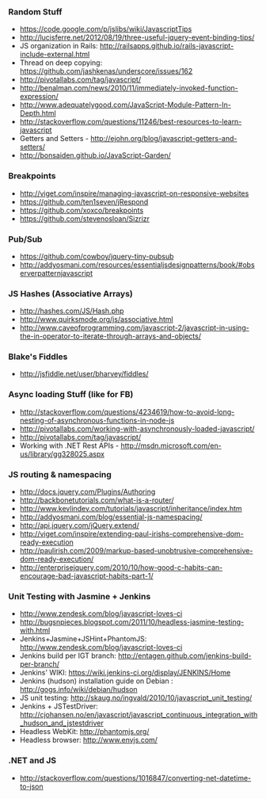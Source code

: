 ### Random Stuff

* https://code.google.com/p/jslibs/wiki/JavascriptTips
* http://lucisferre.net/2012/08/19/three-useful-jquery-event-binding-tips/
* JS organization in Rails: http://railsapps.github.io/rails-javascript-include-external.html
* Thread on deep copying: https://github.com/jashkenas/underscore/issues/162
* http://pivotallabs.com/tag/javascript/
* http://benalman.com/news/2010/11/immediately-invoked-function-expression/
* http://www.adequatelygood.com/JavaScript-Module-Pattern-In-Depth.html
* http://stackoverflow.com/questions/11246/best-resources-to-learn-javascript
* Getters and Setters - http://ejohn.org/blog/javascript-getters-and-setters/
* http://bonsaiden.github.io/JavaScript-Garden/

### Breakpoints

* http://viget.com/inspire/managing-javascript-on-responsive-websites
* https://github.com/ten1seven/jRespond
* https://github.com/xoxco/breakpoints
* https://github.com/stevenosloan/Sizrizr

### Pub/Sub

* https://github.com/cowboy/jquery-tiny-pubsub
* http://addyosmani.com/resources/essentialjsdesignpatterns/book/#observerpatternjavascript


### JS Hashes (Associative Arrays)
* http://hashes.com/JS/Hash.php
* http://www.quirksmode.org/js/associative.html
* http://www.caveofprogramming.com/javascript-2/javascript-in-using-the-in-operator-to-iterate-through-arrays-and-objects/

### Blake's Fiddles
* http://jsfiddle.net/user/bharvey/fiddles/


### Async loading Stuff (like for FB)
* http://stackoverflow.com/questions/4234619/how-to-avoid-long-nesting-of-asynchronous-functions-in-node-js
* http://pivotallabs.com/working-with-asynchronously-loaded-javascript/
* http://pivotallabs.com/tag/javascript/
* Working with .NET Rest APIs - http://msdn.microsoft.com/en-us/library/gg328025.aspx

### JS routing & namespacing
* http://docs.jquery.com/Plugins/Authoring
* http://backbonetutorials.com/what-is-a-router/
* http://www.kevlindev.com/tutorials/javascript/inheritance/index.htm
* http://addyosmani.com/blog/essential-js-namespacing/
* http://api.jquery.com/jQuery.extend/
* http://viget.com/inspire/extending-paul-irishs-comprehensive-dom-ready-execution
* http://paulirish.com/2009/markup-based-unobtrusive-comprehensive-dom-ready-execution/
* http://enterprisejquery.com/2010/10/how-good-c-habits-can-encourage-bad-javascript-habits-part-1/

### Unit Testing with Jasmine + Jenkins
* http://www.zendesk.com/blog/javascript-loves-ci
* http://bugsnpieces.blogspot.com/2011/10/headless-jasmine-testing-with.html
* Jenkins+Jasmine+JSHint+PhantomJS: http://www.zendesk.com/blog/javascript-loves-ci
* Jenkins build per IGT branch: http://entagen.github.com/jenkins-build-per-branch/
* Jenkins' WIKI: https://wiki.jenkins-ci.org/display/JENKINS/Home
* Jenkins (hudson) installation guide on Debian : http://gogs.info/wiki/debian/hudson
* JS unit testing: http://skaug.no/ingvald/2010/10/javascript_unit_testing/
* Jenkins + JSTestDriver: http://cjohansen.no/en/javascript/javascript_continuous_integration_with_hudson_and_jstestdriver
* Headless WebKit: http://phantomjs.org/
* Headless browser: http://www.envjs.com/

### .NET and JS
* http://stackoverflow.com/questions/1016847/converting-net-datetime-to-json
